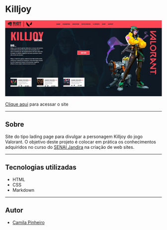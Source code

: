 # Killjoy 

![](./img/captura-tela.png)

[Clique aqui](https://camilapinh3iro.github.io/killjoy/) para acessar o site 

---
## Sobre 
Site do tipo lading page para divulgar a personagem Killjoy do jogo Valorant. O objetivo deste projeto é colocar em prática os conhecimentos adquiridos no curso do [SENAI Jandira](https://camilapinh3iro.github.io/killjoy/) na criação de web sites.    

---
## Tecnologias utilizadas 
- HTML
- CSS
- Markdown

---
## Autor 
- [Camila Pinheiro](https://github.com/camilapinh3iro)